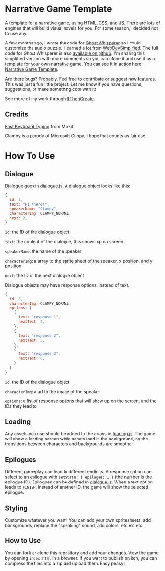 # Narrative Game Template

A template for a narrative game, using HTML, CSS, and JS. There are lots of engines that will build visual novels for you. For some reason, I decided not to use any.

A few months ago, I wrote the code for [Ghost Whisperer](https://ifthencreate.itch.io/ghost-whisperer) so I could customize the audio puzzle. I learned a lot from [WebDevSimplified](https://github.com/WebDevSimplified/JavaScript-Text-Adventure). The full code for Ghost Whisperer is also [available on github](https://github.com/reaganhenke/narrative-jam-6). I'm sharing this simplified version with more comments so you can clone it and use it as a template for your own narrative game. You can see it in action here: [Narrative Game Template](https://ifthencreate.itch.io/narrativegametemplate).

Are there bugs? Probably. Feel free to contribute or suggest new features. This was just a fun little project. Let me know if you have questions, suggestions, or make something cool with it!

See more of my work through [IfThenCreate](https://linktr.ee/ifthencreate).

## Credits

[Fast Keyboard Typing](https://mixkit.co/free-sound-effects/keyboard/) from Mixkit

Clampy is a parody of Microsoft Clippy. I hope that counts as fair use. 

# How To Use

## Dialogue
Dialogue goes in [dialogue.js](./dialogue.js). A dialogue object looks like this:

```js
{
  id: 1,
  text: "Hi there!",
  speakerName: "Clampy",
  characterImg: CLAMPY_NORMAL,
  next: 2,
}
```
`id`: the ID of the dialogue object

`text`: the content of the dialogue, this shows up on screen

`speakerName`: the name of the speaker

`characterImg`: a array to the sprite sheet of the speaker, x position, and y position

`next`: the ID of the next dialogue object

Dialogue objects may have response options, instead of text. 

```js
{
  id: 3,
  characterImg: CLAMPY_NORMAL,
  options: [
    {
      text: "response 1",
      nextText: 4,
    },
    {
      text: "response 2",
      nextText: 5,
    },
    {
      text: "response 3",
      nextText: 6,
    }
  ]
}
```
`id`: the ID of the dialogue object

`characterImg`: a url to the image of the speaker

`options`: a list of response options that will show up on the screen, and the IDs they lead to

## Loading
Any assets you use should be added to the arrays in [loading.js](./loading.js). The game will show a loading screen while assets load in the background, so the transitions between characters and backgrounds are smoother. 

## Epilogues
Different gameplay can lead to different endings. A response option can select to an epilogue with `setState: { epilogue: 1 }` (the number is the epilogue ID). Epilogues can be defined in [dialogue.js](./dialogue.js). When a text option leads to `FINISH`, instead of another ID, the game will show the selected epilogue. 

## Styling
Customize whatever you want! You can add your own spritesheets, add backgrounds, replace the "speaking" sound, add colors, etc etc etc. 

## How to Use
You can fork or clone this repository and add your changes. View the game by opening `index.html` in a browser. If you want to publish on itch, you can compress the files into a zip and upload them. Easy peasy!
